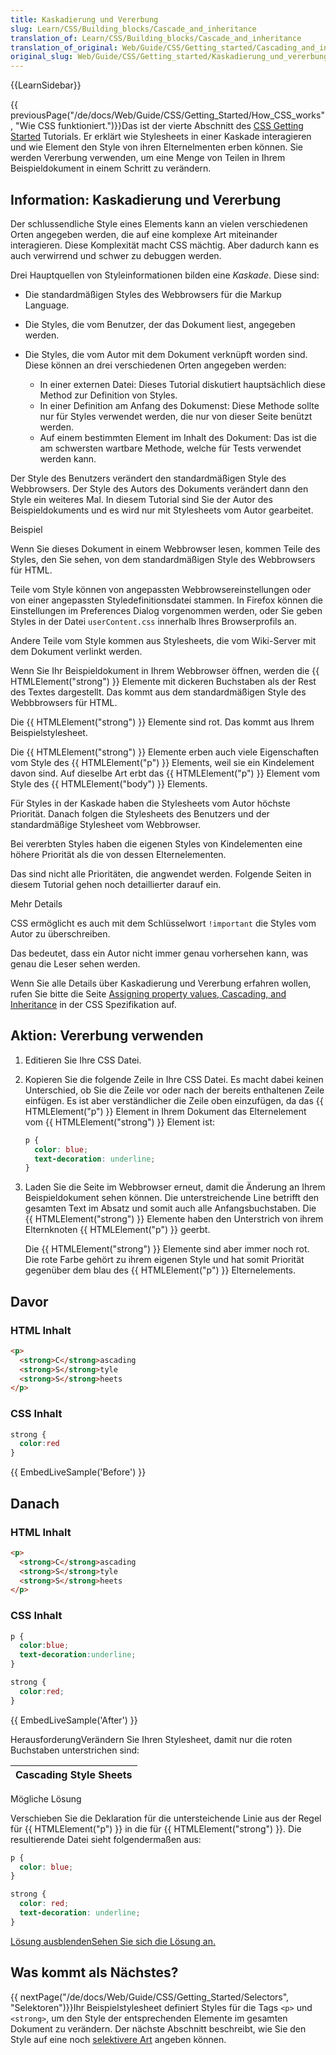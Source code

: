 ```yaml
---
title: Kaskadierung und Vererbung
slug: Learn/CSS/Building_blocks/Cascade_and_inheritance
translation_of: Learn/CSS/Building_blocks/Cascade_and_inheritance
translation_of_original: Web/Guide/CSS/Getting_started/Cascading_and_inheritance
original_slug: Web/Guide/CSS/Getting_started/Kaskadierung_und_vererbung
---
```

{{LearnSidebar}}

{{ previousPage("/de/docs/Web/Guide/CSS/Getting_Started/How_CSS_works", "Wie CSS funktioniert.")}}Das ist der vierte Abschnitt des [CSS Getting Started](/de/docs/Web/Guide/CSS/Getting_Started) Tutorials. Er erklärt wie Stylesheets in einer Kaskade interagieren und wie Element den Style von ihren Elternelmenten erben können. Sie werden Vererbung verwenden, um eine Menge von Teilen in Ihrem Beispieldokument in einem Schritt zu verändern.

## Information: Kaskadierung und Vererbung

Der schlussendliche Style eines Elements kann an vielen verschiedenen Orten angegeben werden, die auf eine komplexe Art miteinander interagieren. Diese Komplexität macht CSS mächtig. Aber dadurch kann es auch verwirrend und schwer zu debuggen werden.

Drei Hauptquellen von Styleinformationen bilden eine _Kaskade_. Diese sind:

- Die standardmäßigen Styles des Webbrowsers für die Markup Language.
- Die Styles, die vom Benutzer, der das Dokument liest, angegeben werden.
- Die Styles, die vom Autor mit dem Dokument verknüpft worden sind. Diese können an drei verschiedenen Orten angegeben werden:

  - In einer externen Datei: Dieses Tutorial diskutiert hauptsächlich diese Method zur Definition von Styles.
  - In einer Definition am Anfang des Dokumenst: Diese Methode sollte nur für Styles verwendet werden, die nur von dieser Seite benützt werden.
  - Auf einem bestimmten Element im Inhalt des Dokument: Das ist die am schwersten wartbare Methode, welche für Tests verwendet werden kann.

Der Style des Benutzers verändert den standardmäßigen Style des Webbrowsers. Der Style des Autors des Dokuments verändert dann den Style ein weiteres Mal. In diesem Tutorial sind Sie der Autor des Beispieldokuments und es wird nur mit Stylesheets vom Autor gearbeitet.

Beispiel

Wenn Sie dieses Dokument in einem Webbrowser lesen, kommen Teile des Styles, den Sie sehen, von dem standardmäßigen Style des Webbrowsers für HTML.

Teile vom Style können von angepassten Webbrowsereinstellungen oder von einer angepassten Styledefinitionsdatei stammen. In Firefox können die Einstellungen im Preferences Dialog vorgenommen werden, oder Sie geben Styles in der Datei `userContent.css` innerhalb Ihres Browserprofils an.

Andere Teile vom Style kommen aus Stylesheets, die vom Wiki-Server mit dem Dokument verlinkt werden.

Wenn Sie Ihr Beispieldokument in Ihrem Webbrowser öffnen, werden die {{ HTMLElement("strong") }} Elemente mit dickeren Buchstaben als der Rest des Textes dargestellt. Das kommt aus dem standardmäßigen Style des Webbbrowsers für HTML.

Die {{ HTMLElement("strong") }} Elemente sind rot. Das kommt aus Ihrem Beispielstylesheet.

Die {{ HTMLElement("strong") }} Elemente erben auch viele Eigenschaften vom Style des {{ HTMLElement("p") }} Elements, weil sie ein Kindelement davon sind. Auf dieselbe Art erbt das {{ HTMLElement("p") }} Element vom Style des {{ HTMLElement("body") }} Elements.

Für Styles in der Kaskade haben die Stylesheets vom Autor höchste Priorität. Danach folgen die Stylesheets des Benutzers und der standardmäßige Stylesheet vom Webbrowser.

Bei vererbten Styles haben die eigenen Styles von Kindelementen eine höhere Priorität als die von dessen Elternelementen.

Das sind nicht alle Prioritäten, die angwendet werden. Folgende Seiten in diesem Tutorial gehen noch detaillierter darauf ein.

Mehr Details

CSS ermöglicht es auch mit dem Schlüsselwort `!important` die Styles vom Autor zu überschreiben.

Das bedeutet, dass ein Autor nicht immer genau vorhersehen kann, was genau die Leser sehen werden.

Wenn Sie alle Details über Kaskadierung und Vererbung erfahren wollen, rufen Sie bitte die Seite [Assigning property values, Cascading, and Inheritance](http://www.w3.org/TR/CSS21/cascade.html) in der CSS Spezifikation auf.

## Aktion: Vererbung verwenden

1. Editieren Sie Ihre CSS Datei.
2. Kopieren Sie die folgende Zeile in Ihre CSS Datei. Es macht dabei keinen Unterschied, ob Sie die Zeile vor oder nach der bereits enthaltenen Zeile einfügen. Es ist aber verständlicher die Zeile oben einzufügen, da das {{ HTMLElement("p") }} Element in Ihrem Dokument das Elternelement vom {{ HTMLElement("strong") }} Element ist:

    ```css
    p {
      color: blue;
      text-decoration: underline;
    }
    ```

3. Laden Sie die Seite im Webbrowser erneut, damit die Änderung an Ihrem Beispieldokument sehen können. Die unterstreichende Line betrifft den gesamten Text im Absatz und somit auch alle Anfangsbuchstaben. Die {{ HTMLElement("strong") }} Elemente haben den Unterstrich von ihrem Elternknoten {{ HTMLElement("p") }} geerbt.

    Die {{ HTMLElement("strong") }} Elemente sind aber immer noch rot. Die rote Farbe gehört zu ihrem eigenen Style und hat somit Priorität gegenüber dem blau des {{ HTMLElement("p") }} Elternelements.

## Davor

### HTML Inhalt

```html
<p>
  <strong>C</strong>ascading
  <strong>S</strong>tyle
  <strong>S</strong>heets
</p>
```

### CSS Inhalt

```css
strong {
  color:red
}
```

{{ EmbedLiveSample('Before') }}

## Danach

### HTML Inhalt

```html
<p>
  <strong>C</strong>ascading
  <strong>S</strong>tyle
  <strong>S</strong>heets
</p>
```

### CSS Inhalt

```css
p {
  color:blue;
  text-decoration:underline;
}

strong {
  color:red;
}
```

{{ EmbedLiveSample('After') }}

HerausforderungVerändern Sie Ihren Stylesheet, damit nur die roten Buchstaben unterstrichen sind:

| **C**ascading **S**tyle **S**heets |
| ---------------------------------- |

Mögliche Lösung

Verschieben Sie die Deklaration für die untersteichende Linie aus der Regel für {{ HTMLElement("p") }} in die für {{ HTMLElement("strong") }}. Die resultierende Datei sieht folgendermaßen aus:

```css
p {
  color: blue;
}

strong {
  color: red;
  text-decoration: underline;
}
```

[Lösung ausblenden](#challenge)[Sehen Sie sich die Lösung an.](#tutochallenge "Eine mögliche Lösung für die Herausforderung darstellen")

## Was kommt als Nächstes?

{{ nextPage("/de/docs/Web/Guide/CSS/Getting_Started/Selectors", "Selektoren")}}Ihr Beispielstylesheet definiert Styles für die Tags `<p>` und `<strong>`, um den Style der entsprechenden Elemente im gesamten Dokument zu verändern. Der nächste Abschnitt beschreibt, wie Sie den Style auf eine noch [selektivere Art](/de/docs/Web/Guide/CSS/Getting_Started/Selektoren) angeben können.
